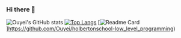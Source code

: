 ### Hi there 👋

<!--
**Ouyei/ouyei** is a ✨ _special_ ✨ repository because its `README.md` (this file) appears on your GitHub profile.

Here are some ideas to get you started:

- 🔭 I’m currently working on ...
- 🌱 I’m currently learning ...
- 👯 I’m looking to collaborate on ...
- 🤔 I’m looking for help with ...
- 💬 Ask me about ...
- 📫 How to reach me: ...
- 😄 Pronouns: ...
- ⚡ Fun fact: ...
-->
![Ouyei's GitHub stats](https://github-readme-stats.vercel.app/api?username=Ouyei&show_icons=true&theme=buefy)
[![Top Langs](https://github-readme-stats.vercel.app/api/top-langs/?username=Ouyei&layout=compact)](https://github.com/Ouyei/github-readme-stats)
[![Readme Card](https://github-readme-stats.vercel.app/api/pin/?username=Ouyei&repo=github-readme-stats)]https://github.com/Ouyei/holbertonschool-low_level_programming)







